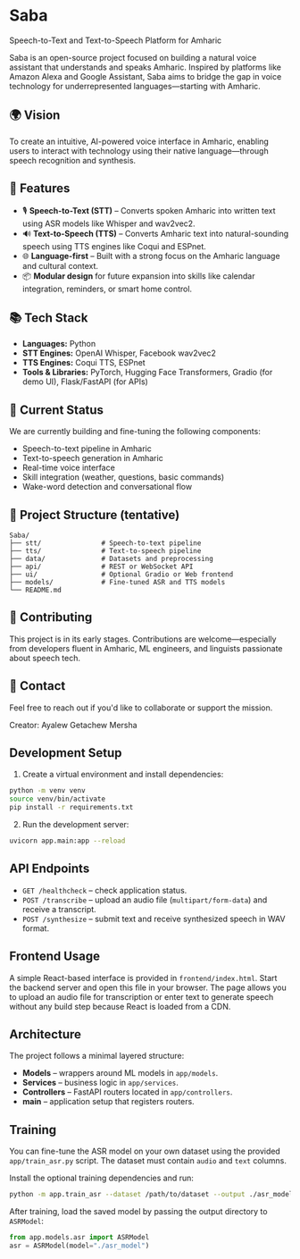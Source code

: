 # Saba
Speech-to-Text and Text-to-Speech Platform for Amharic

Saba is an open-source project focused on building a natural voice assistant that understands and speaks Amharic. Inspired by platforms like Amazon Alexa and Google Assistant, Saba aims to bridge the gap in voice technology for underrepresented languages—starting with Amharic.

## 🌍 Vision

To create an intuitive, AI-powered voice interface in Amharic, enabling users to interact with technology using their native language—through speech recognition and synthesis.

## 🚀 Features

- 🎙️ **Speech-to-Text (STT)** – Converts spoken Amharic into written text using ASR models like Whisper and wav2vec2.
- 🔊 **Text-to-Speech (TTS)** – Converts Amharic text into natural-sounding speech using TTS engines like Coqui and ESPnet.
- 🌐 **Language-first** – Built with a strong focus on the Amharic language and cultural context.
- 📦 **Modular design** for future expansion into skills like calendar integration, reminders, or smart home control.

## 📚 Tech Stack

- **Languages:** Python
- **STT Engines:** OpenAI Whisper, Facebook wav2vec2
- **TTS Engines:** Coqui TTS, ESPnet
- **Tools & Libraries:** PyTorch, Hugging Face Transformers, Gradio (for demo UI), Flask/FastAPI (for APIs)

## 🔧 Current Status

We are currently building and fine-tuning the following components:

- Speech-to-text pipeline in Amharic
- Text-to-speech generation in Amharic
- Real-time voice interface
- Skill integration (weather, questions, basic commands)
- Wake-word detection and conversational flow

## 📂 Project Structure (tentative)

```
Saba/
├── stt/               # Speech-to-text pipeline
├── tts/               # Text-to-speech pipeline
├── data/              # Datasets and preprocessing
├── api/               # REST or WebSocket API
├── ui/                # Optional Gradio or Web frontend
├── models/            # Fine-tuned ASR and TTS models
└── README.md
```

## 👤 Contributing

This project is in its early stages. Contributions are welcome—especially from developers fluent in Amharic, ML engineers, and linguists passionate about speech tech.

## 📩 Contact

Feel free to reach out if you'd like to collaborate or support the mission.

Creator: Ayalew Getachew Mersha  



## Development Setup

1. Create a virtual environment and install dependencies:

```bash
python -m venv venv
source venv/bin/activate
pip install -r requirements.txt
```

2. Run the development server:

```bash
uvicorn app.main:app --reload
```

## API Endpoints

- `GET /healthcheck` – check application status.
- `POST /transcribe` – upload an audio file (`multipart/form-data`) and receive a transcript.
- `POST /synthesize` – submit text and receive synthesized speech in WAV format.

## Frontend Usage

A simple React-based interface is provided in `frontend/index.html`. Start the
backend server and open this file in your browser. The page allows you to upload
an audio file for transcription or enter text to generate speech without any
build step because React is loaded from a CDN.

## Architecture

The project follows a minimal layered structure:

- **Models** – wrappers around ML models in `app/models`.
- **Services** – business logic in `app/services`.
- **Controllers** – FastAPI routers located in `app/controllers`.
- **main** – application setup that registers routers.

## Training

You can fine-tune the ASR model on your own dataset using the provided
`app/train_asr.py` script. The dataset must contain `audio` and `text` columns.

Install the optional training dependencies and run:

```bash
python -m app.train_asr --dataset /path/to/dataset --output ./asr_model
```

After training, load the saved model by passing the output directory to
`ASRModel`:

```python
from app.models.asr import ASRModel
asr = ASRModel(model="./asr_model")
```
